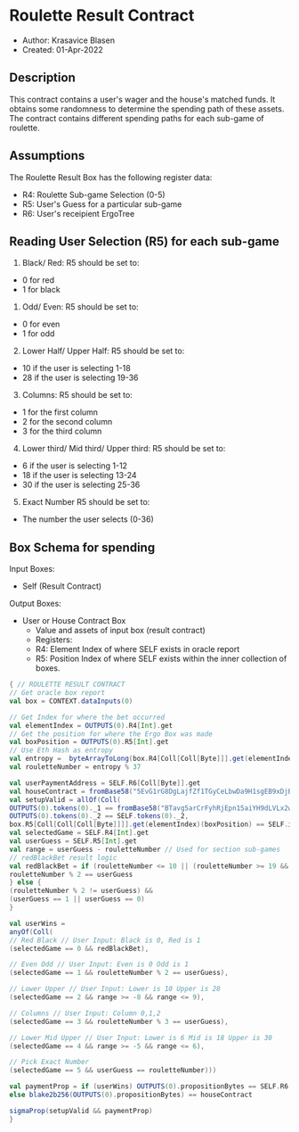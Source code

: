 # Roulette Result Contract
* Author: Krasavice Blasen
* Created: 01-Apr-2022

## Description
This contract contains a user's wager and the house's matched funds. It obtains some randomness to determine the spending path of these assets.
The contract contains different spending paths for each sub-game of roulette.

## Assumptions
The Roulette Result Box has the following register data:
- R4: Roulette Sub-game Selection (0-5) 
- R5: User's Guess for a particular sub-game
- R6: User's receipient ErgoTree

## Reading User Selection (R5) for each sub-game
1. Black/ Red:
R5 should be set to:
- 0 for red
- 1 for black
1. Odd/ Even:
R5 should be set to:
- 0 for even
- 1 for odd
2. Lower Half/ Upper Half:
R5 should be set to:
- 10 if the user is selecting 1-18
- 28 if the user is selecting 19-36
3. Columns:
R5 should be set to:
- 1 for the first column
- 2 for the second column
- 3 for the third column
4. Lower third/ Mid third/ Upper third:
R5 should be set to:
- 6 if the user is selecting 1-12
- 18 if the user is selecting 13-24
- 30 if the user is selecting 25-36
5. Exact Number
R5 should be set to:
- The number the user selects (0-36)

## Box Schema for spending
Input Boxes:
- Self (Result Contract)

Output Boxes:
- User or House Contract Box
  - Value and assets of input box (result contract)
  - Registers:
  - R4: Element Index of where SELF exists in oracle report
  - R5: Position Index of where SELF exists within the inner collection of boxes.


```scala
{ // ROULETTE RESULT CONTRACT
// Get oracle box report
val box = CONTEXT.dataInputs(0)

// Get Index for where the bet occurred
val elementIndex = OUTPUTS(0).R4[Int].get
// Get the position for where the Ergo Box was made
val boxPosition = OUTPUTS(0).R5[Int].get
// Use Eth Hash as entropy
val entropy =  byteArrayToLong(box.R4[Coll[Coll[Byte]]].get(elementIndex + 1))
val rouletteNumber = entropy % 37

val userPaymentAddress = SELF.R6[Coll[Byte]].get
val houseContract = fromBase58("5EvG1rG8DgLajfZf1TGyCeLbwDa9H1sgEB9xDjBdoxKk")
val setupValid = allOf(Coll(
OUTPUTS(0).tokens(0)._1 == fromBase58("BTavg5arCrFyhRjEpn15aiYH9dLVLx2wGUKsJYuQi6XT"),
OUTPUTS(0).tokens(0)._2 == SELF.tokens(0)._2,
box.R5[Coll[Coll[Coll[Byte]]]].get(elementIndex)(boxPosition) == SELF.id))
val selectedGame = SELF.R4[Int].get
val userGuess = SELF.R5[Int].get
val range = userGuess - rouletteNumber // Used for section sub-games
// redBlackBet result logic
val redBlackBet = if (rouletteNumber <= 10 || (rouletteNumber >= 19 && rouletteNumber <= 28)) {
rouletteNumber % 2 == userGuess
} else {
(rouletteNumber % 2 != userGuess) &&
(userGuess == 1 || userGuess == 0)
}

val userWins = 
anyOf(Coll(
// Red Black // User Input: Black is 0, Red is 1
(selectedGame == 0 && redBlackBet),

// Even Odd // User Input: Even is 0 Odd is 1
(selectedGame == 1 && rouletteNumber % 2 == userGuess),

// Lower Upper // User Input: Lower is 10 Upper is 28
(selectedGame == 2 && range >= -8 && range <= 9),

// Columns // User Input: Column 0,1,2
(selectedGame == 3 && rouletteNumber % 3 == userGuess), 

// Lower Mid Upper // User Input: Lower is 6 Mid is 18 Upper is 30
(selectedGame == 4 && range >= -5 && range <= 6),

// Pick Exact Number
(selectedGame == 5 && userGuess == rouletteNumber)))

val paymentProp = if (userWins) OUTPUTS(0).propositionBytes == SELF.R6[Coll[Byte]].get
else blake2b256(OUTPUTS(0).propositionBytes) == houseContract

sigmaProp(setupValid && paymentProp)
}
```
